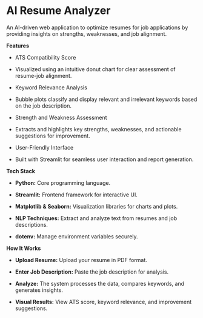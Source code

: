 # AI Resume Analyzer

An AI-driven web application to optimize resumes for job applications by providing insights on strengths, weaknesses, and job alignment.

**Features**

- ATS Compatibility Score
  
- Visualized using an intuitive donut chart for clear assessment of resume-job alignment.
  
- Keyword Relevance Analysis
  
- Bubble plots classify and display relevant and irrelevant keywords based on the job description.
  
- Strength and Weakness Assessment
  
- Extracts and highlights key strengths, weaknesses, and actionable suggestions for improvement.
  
- User-Friendly Interface
  
- Built with Streamlit for seamless user interaction and report generation.

**Tech Stack**

- **Python:** Core programming language.
  
- **Streamlit:** Frontend framework for interactive UI.
  
- **Matplotlib & Seaborn:** Visualization libraries for charts and plots.
  
- **NLP Techniques:** Extract and analyze text from resumes and job descriptions.
  
- **dotenv:** Manage environment variables securely.
  
**How It Works**

- **Upload Resume:** Upload your resume in PDF format.
  
- **Enter Job Description:** Paste the job description for analysis.
  
- **Analyze:** The system processes the data, compares keywords, and generates insights.
  
- **Visual Results:** View ATS score, keyword relevance, and improvement suggestions.
